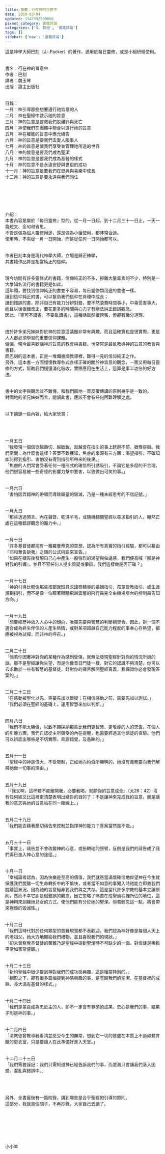 ```yaml
---
title: 推薦：行在神的旨意中
date: 2010-03-04
updated: 1547992599000
pixnet_category: 書籍評論
categories: ['4. 其他', '書籍評論']
tags: []
sidebar: {'nav': '書籍評論'}
---
```


<p>這是神學大師巴刻（J.I.Packer）的著作，適用於每日靈修，或是小組研經使用。<!--more--><br/><br/><br/>書名：行在神的旨意中<br/>作者：巴刻<br/>譯者：魏玉琴<br/>出版：證主出版社<br/><br/><br/>目錄：<br/>一月：神引導那些想要遵行祂旨意的人<br/>二月：神在聖經中啟示祂的旨意<br/>三月：神的旨意是要救我們脫離罪與死亡<br/>四月：神使我們在團體中聯合以遵行祂的旨意<br/>五月：神在權能的旨意中應允禱告<br/>六月：神的旨意是要我們去愛人服事人<br/>七月：神的旨意是讓我們享受並管理祂所造的世界<br/>八月：神的旨意是要我們成為聖潔<br/>九月：神的旨意是要我們成為基督的樣式<br/>十月：神的旨意不是永遠安舒與世俗的成功<br/>十一月：神的旨意是要我們在恩典與喜樂中成長<br/>十二月：神的旨意是要永遠與我們同住<br/><br/><br/><br/><br/><br/><br/>介紹：<br/>本書內容是屬於『每日靈修』型的，從一月一日起，到十二月三十一日止，一天一篇短文、金句和省思。<br/>不管是做為個人靈修用途，還是做為小組使用，都非常合適。<br/>使用時，不需從一月一日開始，而是從任何一日開始都可以。<br/><br/><br/>作者巴刻本身是現代神學大師，立場是歸正神學，<br/>其書籍作品算是相當純正的信仰。<br/><br/><br/>現今坊間有許多靈修式的書籍，信仰純正的不多，摻雜大量毒素的不少，特別是一大堆知名流行的書籍更是如此。<br/>這年頭，要找到信仰純正的書並不容易，每日靈修類用途的書也一樣。<br/>讀到信仰純正的書，可以幫助我們信仰在真理中成長；<br/>讀到錯誤的書，除非自己有能力分辨對錯，要不然浪費時間事小，中毒受害事大，而且以後很難改正，要花更多的時間與心力才有辦法糾正錯誤觀念。<br/>因此，『寧可不讀書，不要亂讀書』，這種話雖然很誇張，但卻有幾分道理。<br/><br/><br/>由於許多弟兄姊妹對於神的旨意這議題非常有興趣，而且這確實也是很實際，更是人人都必須學習的重要信仰課題。<br/>偏偏，現今最喜歡講神的旨意的教會與書籍，也常常是最亂教導神的旨意的教會與書籍。<br/>而巴刻的這本書，正是一堆爛書爛教導裡，難得一見的信仰純正之作。<br/>另外，這本書一方面慢慢教導各式各樣正確的關於神旨意的觀念，一面又用每日靈修的方式，幫助我們慢慢消化吸收，實際應用在生活上，這算是事半功倍的好方法。<br/><br/><br/>書中的文字與觀念並不難懂，和我們園地一貫反覆傳講的原則幾乎是一致的。<br/>對園地的弟兄姊妹而言，閱讀此書，應該不會有任何困難理解之處。<br/><br/><br/>以下摘錄一些內容，給大家欣賞：<br/><br/><br/><br/><br/>一月五日<br/>「我發現一個信徒越熱切、越敏銳，就越會在指引的事上趑趄不前，猶豫徘徊。我們常問：為什麼會這樣？答案不難獲知，焦慮的來源有三方面：渴望指引、不確知如何得到指引、害怕沒有得到指引所帶來的後果。」<br/>「焦慮的人們常會受著任何一種形式的確信所引誘吸引，不論它是多麼的不合理。他們很容易被一些奇怪的影響力擊中要害，以致做出可笑的事。」<br/><br/><br/>一月六日<br/>「害怕因弄錯神的帶領而導致屬靈的毀滅，乃是一種未經思考的不信記號。」<br/><br/><br/>一月九日<br/>「那些透過預言、內在聲音、乾濕羊毛，或隨機翻閱聖經以尋求指引的人，顯然正處在這種錯謬觀念的魔力中。」<br/><br/><br/>一月十日<br/>「許多基督徒都抱有一種羅曼蒂克的空想，認為所有真實的指引經驗，都可以藉由『耶和華告訴我』之類的公式術語來宣告。」<br/>「如果在禱告後發現自己心中產生一股強烈的渴望與催逼感，我們便高喊『那是神對我的引導』，並且不容任何人提出質疑或爭辯。我們這樣做是否正確？」<br/><br/><br/>一月十七日<br/>「神的引導比較像那些按部就班尋求諮商輔導的婚姻指引、孩童管教指引、或生涯規劃指引，而不是像一位矇著眼睛飛越雲層的飛行員完全由機場塔台的控制員告知方向。」<br/><br/><br/>一月十九日<br/>「想要經歷神放入人心中的傾向，唯獨先要與智慧的判斷相契合。因此，對一個不適合成為終生伴侶的人產生熱情，或對某項超越自己能力程度的事奉心存熱望，都應被視為試探，而非神的呼召。」<br/><br/><br/>二月二十日<br/>「倘若你因著神對你的某種作為感到受傷，就無法發現聖經針對你的情況所說的話。那不是聖經讓你失望，而是你像昔日門徒一樣，對它的認識不夠清楚。你可以去求助於一些有智慧的基督徒，針對你的痛苦解開聖經真義，我保證你必會發現答案的。」<br/><br/><br/>二月二十三日<br/>「在感動被聖化以先，需要先加以懷疑；在相信感動之前，需要先加以測試。」<br/>「我們必須在聖經的基礎上，運用智慧來加以判斷。」<br/><br/><br/>四月八日<br/>「我們不能太驕傲，以致不願採納那些比我們更智慧、更敬虔的人的忠告。在個人的引導方面，我們自認從主所領受的內在提醒，也需要經過其他信徒的查驗。他們可以辨認出哪些是不切實際、乖謬錯覺，及愚昧的。」<br/><br/><br/>五月十一日<br/>「聖經中的神是偉大、不受限制，正如祂向約伯所顯明的，祂沒有義務要向我們解釋祂做一切事的理由。」<br/><br/><br/>五月十九日<br/>「『我父啊，這杯若不能離開我，必要我喝，就願你的旨意成全』（太26：42）沒有任何經文比這裡更清楚表明出禱告的目的了：不是讓神來完成我的旨意，而是讓我的意志與祂的旨意站在同一陣線上。」<br/><br/><br/>五月二十九日<br/>「我們能否藉著懇切禱告來控制並指揮神的能力？答案當然是不能。」<br/><br/><br/>五月三十一日<br/>「事實上，禱告並不會改變神的心意，或扭轉祂的膀臂，反倒是我們的禱告成了我們得已進入神心意的途徑。」<br/><br/><br/>十月一日<br/>「幸福論者認為，因為快樂是至高的價值，我們就應當滿懷確信地仰望神在今生就保護我們脫離一切生命轉折中的不愉快，或者當不如意的事闖入時祂能立即救我們脫離這景況，因為祂的旨意絕非要我們與之共存。這是當代許多宗教的基本立論原則，然而不幸它卻是個錯誤的觀念，因它忽略了痛苦在成聖過程裡所佔的地位，這是神用來訓練祂兒女的方式，使他們能有分於祂的聖潔。倘若輕忽這一點，將會帶來極鉅的毀滅性。」<br/><br/><br/>十月二日<br/>「我們這時代對於任何類型的苦難現實都不表歡迎。我們認為神好像是每個人天上的老祖父，祂大方地賜給我們禮物，並且喜悅我們的現狀。」<br/>「卻未曾察覺基督徒的苦難乃是聖經中提到聖潔時不可缺少的一面，對信徒是稀鬆平常如家常便飯。」<br/><br/><br/>十月二十三日<br/>「新約聖經中很少提到神對我們的成功感興趣，這是相當特別的。」<br/>「相形之下，卻有很多篇幅提到神感興趣的事，是有關我們的聖潔、在基督裡的成熟、長大滿有基督的樣式。」<br/><br/><br/>十月二十四日<br/>「我們是蒙召成為忠於主的人，卻不一定會有豐碩的成果，忠心是我們的事，結果子則是神的事。」<br/><br/><br/>十二月四日<br/>「清教徒曾教導我看清並感受今生的無常，想到它一切的豐盛在本質上不過如體育館的更衣室，只是要讓人在此準備好進入天堂。」<br/><br/><br/>十二月二十三日<br/>「我們需要謹記：我們只需知道神已經告訴我們的事，而臆測只會讓我們落入困惑、混亂與錯誤中。」<br/><br/><br/><br/><br/>另外，全書最後有一篇附錄，講到哪些是合乎聖經的引導的原則。<br/>這部分，我就賣個關子，不再抄錄，大家自己去讀了。<br/><br/><br/><br/><br/><br/><br/><br/>小小羊<br/></p>